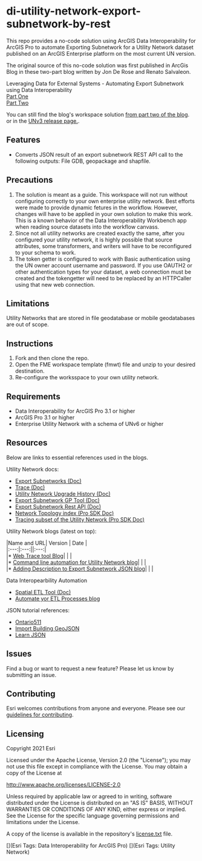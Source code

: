 # di-utility-network-export-subnetwork-by-rest
 
This repo provides a no-code solution using ArcGIS Data Interoperability for ArcGIS Pro to automate Exporting Subnetwork for a Utility Network dataset published on an ArcGIS Enterprise platform on the most current UN version.

The original source of this no-code solution was first published in ArcGis Blog in these two-part blog written by Jon De Rose and Renato Salvaleon. 

Leveraging Data for External Systems - Automating Export Subnetwork using Data Interoperability<br/>
[Part One ](https://www.esri.com/arcgis-blog/products/utility-network/data-management/exporting-subnetworks-using-data-interoperability/)<br/>
[Part Two ](https://www.esri.com/arcgis-blog/products/utility-network/data-management/exporting-subnetworks-using-data-interoperability-part2/)<br/>

You can still find the blog's workspace solution [from part two of the blog](https://community.esri.com/t5/arcgis-utility-network-documents/sample-workbench-file-leveraging-data-for-external/ta-p/1053123). <br/> or in the [UNv3 release page.]([url](https://github.com/salvaleonrp/di-utility-network-export-subnetwork-by-rest/releases/tag/v2.6.0)).


## Features
* Converts JSON result of an export subnetwork REST API call to the following outputs: File GDB, geopackage and shapfile.

## Precautions
1. The solution is meant as a guide. This workspace will not run without configuring correctly to your own enterprise utility network. Best efforts were made to provide dynamic fetures in the workflow. However, changes will have to be applied in your own solution to make this work. This is a known behavior of the Data Interoperability Workbench app when reading source datasets into the workflow canvass.
2. Since not all utility networks are created exactly the same, after you configured your utility network, it is highly possible that source attributes, some transformers, and writers will have to be reconfigured to your schema to work. 
3. The token getter is configured to work with Basic authentication using the UN owner account username and password. If you use OAUTH2 or other authentication types for your dataset, a web connection must be created and the tokengetter will need to be replaced by an HTTPCaller using that new web connection.

## Limitations
Utility Networks that are stored in file geodatabase or mobile geodatabases are out of scope.

## Instructions
1. Fork and then clone the repo. 
2. Open the FME workspace template (fmwt) file and unzip to your desired destination.
3. Re-configure the worksspace to your own utility network. 


## Requirements
* Data Interoperability for ArcGIS Pro 3.1 or higher
* ArcGIS Pro 3.1 or  higher
* Enterprise Utility Network with a schema of UNv6 or higher

## Resources
Below are links to essential references used in the blogs.

Utility Network docs:<br/>
* [Export Subnetworks (Doc)](https://pro.arcgis.com/en/pro-app/latest/help/data/utility-network/export-subnetworks.htm)<br/>
* [Trace (Doc)](https://pro.arcgis.com/en/pro-app/latest/help/data/utility-network/about-tracing-utility-networks.htm)<br/>
* [Utility Network Upgrade History (Doc)](https://pro.arcgis.com/en/pro-app/latest/help/data/utility-network/utility-network-upgrade-history.htm)<br/>
* [Export Subnetwork GP Tool (Doc)](https://pro.arcgis.com/en/pro-app/latest/tool-reference/utility-networks/export-subnetwork.htm)<br/>
* [Export Subnetwork Rest API (Doc)](https://developers.arcgis.com/rest/services-reference/enterprise/exportsubnetwork-utility-network-server-.htm)<br/>
* [Network Topology index (Pro SDK Doc)](https://github.com/esri/arcgis-pro-sdk/wiki/ProConcepts-Utility-Network#network-topology)<br/>
* [Tracing subset of the Utility Network (Pro SDK Doc)](https://github.com/esri/arcgis-pro-sdk/wiki/ProConcepts-Utility-Network#tracing)<br/>

Utility Network blogs (latest on top):<br/>

|Name and URL| Version | Date | <br/>
|:---:|:---:||:---:| <br/>
|* [Web Trace tool Blog](https://www.esri.com/arcgis-blog/products/utility-network/data-management/a-technical-walk-through-for-a-simple-utility-network-web-trace-tool-with-javascript/)| | | <br/>
|* [Command line automation for Utility Network blog](https://www.esri.com/arcgis-blog/products/utility-network/administration/automating-utility-network-functions-using-command-line/)| | |<br/>
|* [Adding Description to Export Subnetwork JSON blog](https://community.esri.com/t5/arcgis-utility-network-questions/adding-descriptions-to-export-subnetwork-json/m-p/367933)| | |<br/>

Data Interopearbility Automation <br/>
* [Spatial ETL Tool (Doc)](https://pro.arcgis.com/en/pro-app/latest/help/data/data-interoperability/spatial-etl-tools.htm)
* [Automate yor ETL Processes blog](https://community.esri.com/t5/arcgis-data-interoperability-blog/automate-your-etl-processes-on-a-schedule-two-ways/ba-p/883616)<br/>

JSON tutorial references:<br/>
* [Ontario511](https://pm.maps.arcgis.com/home/item.html?id=4ec1d2420089451bb173e90ce01e2e0a)<br/>
* [Import Building GeoJSON](https://pm.maps.arcgis.com/home/item.html?id=9da0f8ae5fee45aca11bf77f712884c8)<br/>
* [Learn JSON](https://www.youtube.com/watch?v=iiADhChRriM)<br/>


## Issues

Find a bug or want to request a new feature?  Please let us know by submitting an issue.

## Contributing

Esri welcomes contributions from anyone and everyone. Please see our [guidelines for contributing](https://github.com/esri/contributing).

## Licensing
Copyright 2021 Esri

Licensed under the Apache License, Version 2.0 (the "License");
you may not use this file except in compliance with the License.
You may obtain a copy of the License at

   http://www.apache.org/licenses/LICENSE-2.0

Unless required by applicable law or agreed to in writing, software
distributed under the License is distributed on an "AS IS" BASIS,
WITHOUT WARRANTIES OR CONDITIONS OF ANY KIND, either express or implied.
See the License for the specific language governing permissions and
limitations under the License.

A copy of the license is available in the repository's [license.txt](https://github.com/salvaleonrp/di-data-driven-electric-utility-export-subnetwork/blob/main/license.txt) file.

[](Esri Tags: Data Interoperability for ArcGIS Pro)
[](Esri Tags: Utility Network)
